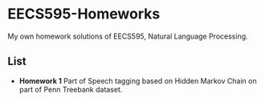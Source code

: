 # EECS595-Homeworks
My own homework solutions of EECS595, Natural Language Processing.

## List
+ **Homework 1** Part of Speech tagging based on Hidden Markov Chain on part of Penn Treebank dataset.
